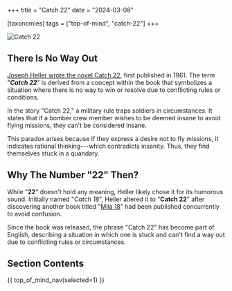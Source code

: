 +++
title = "Catch 22"
date = "2024-03-08"

[taxonomies]
tags = ["top-of-mind", "catch-22"]
+++

![Catch 22](/images/size/w1200/2024/03/catch22.png)

## There Is No Way Out

[Joseph Heller wrote the novel Catch 22](https://en.wikipedia.org/wiki/Catch-22),
first published in 1961. The term "**_Catch 22_**" is derived from a concept
within the book that symbolizes a situation where there is no way to win or
resolve due to conflicting rules or conditions.

In the story "Catch 22," a military rule traps soldiers in circumstances. It
states that if a bomber crew member wishes to be deemed insane to avoid flying
missions, they can't be considered insane.

This paradox arises because if they express a desire not to fly missions, it
indicates rational thinking---which contradicts insanity. Thus, they find
themselves stuck in a quandary.

## Why The Number "22" Then?

While "**22**" doesn't hold any meaning, Heller likely chose it for its humorous
sound. Initially named "_Catch 18_", Heller altered it to "**Catch 22**" after
discovering another book
titled "[Mila 18](https://en.wikipedia.org/wiki/Mila_18)" had been published
concurrently to avoid confusion.

Since the book was released, the phrase "Catch 22" has become part of English,
describing a situation in which one is stuck and can't find a way out due to
conflicting rules or circumstances.

## Section Contents

{{ top_of_mind_nav(selected=1) }}